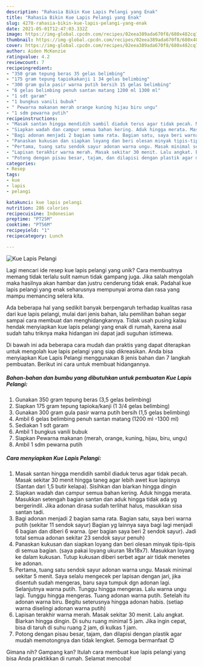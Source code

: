 ```yaml
---
description: "Rahasia Bikin Kue Lapis Pelangi yang Enak"
title: "Rahasia Bikin Kue Lapis Pelangi yang Enak"
slug: 4278-rahasia-bikin-kue-lapis-pelangi-yang-enak
date: 2021-05-01T12:47:03.332Z
image: https://img-global.cpcdn.com/recipes/02eea389ada670f8/680x482cq70/kue-lapis-pelangi-foto-resep-utama.jpg
thumbnail: https://img-global.cpcdn.com/recipes/02eea389ada670f8/680x482cq70/kue-lapis-pelangi-foto-resep-utama.jpg
cover: https://img-global.cpcdn.com/recipes/02eea389ada670f8/680x482cq70/kue-lapis-pelangi-foto-resep-utama.jpg
author: Aiden McKenzie
ratingvalue: 4.2
reviewcount: 7
recipeingredient:
- "350 gram tepung beras 35 gelas belimbing"
- "175 gram tepung tapiokakanji 1 34 gelas belimbing"
- "300 gram gula pasir warna putih bersih 15 gelas belimbing"
- "6 gelas belimbing penuh santan matang 1200 ml 1300 ml"
- "1 sdt garam"
- "1 bungkus vanili bubuk"
- " Pewarna makanan merah orange kuning hijau biru ungu"
- "1 sdm pewarna putih"
recipeinstructions:
- "Masak santan hingga mendidih sambil diaduk terus agar tidak pecah. Masak sekitar 30 menit hingga taneg agar lebih awet kue lapisnya (Santan dari 1,5 butir kelapa). Sisihkan dan biarkan hingga dingin"
- "Siapkan wadah dan campur semua bahan kering. Aduk hingga merata. Masukkan setengah bagian santan dan aduk hingga tidak ada yg bergerindil. Jika adonan dirasa sudah terlihat halus, masukkan sisa santan tadi."
- "Bagi adonan menjadi 2 bagian sama rata. Bagian satu, saya beri warna putih (sekitar 11 sendok sayur) Bagian yg lainnya saya bagi lagi menjadi 6 bagian dan diberi 6 warna. (per bagian saya beri 2 sendok sayur). Jadi total semua adonan sekitar 23 sendok sayur penuh)"
- "Panaskan kukusan dan siapkan loyang dan beri olesan minyak tipis-tipis di semua bagian. (saya pakai loyang ukuran 18x18x7). Masukkan loyang ke dalam kukusan. Tutup kukusan diberi serbet agar air tidak menetes ke adonan."
- "Pertama, tuang satu sendok sayur adonan warna ungu. Masak minimal sekitar 5 menit. Saya selalu mengecek per lapisan dengan jari, jika disentuh sudah mengeras, baru saya tumpuk dgn adonan lagi. Selanjutnya warna putih. Tunggu hingga mengeras. Lalu warna ungu lagi. Tunggu hingga mengeras. Tuang adonan warna putih. Setelah itu adonan warna biru. Begitu seterusnya hingga adonan habis. (setiap warna diselingi adonan warna putih)"
- "Lapisan terakhir warna merah. Masak sekitar 30 menit. Lalu angkat. Biarkan hingga dingin. Di suhu ruang minimal 5 jam. Jika ingin cepat, bisa di taruh di suhu ruang 2 jam, di kulkas 1 jam."
- "Potong dengan pisau besar, tajam, dan dilapisi dengan plastik agar mudah memotongnya dan tidak lengket. Semoga bermanfaat 😊"
categories:
- Resep
tags:
- kue
- lapis
- pelangi

katakunci: kue lapis pelangi 
nutrition: 286 calories
recipecuisine: Indonesian
preptime: "PT25M"
cooktime: "PT56M"
recipeyield: "1"
recipecategory: Lunch

---
```



![Kue Lapis Pelangi](https://img-global.cpcdn.com/recipes/02eea389ada670f8/680x482cq70/kue-lapis-pelangi-foto-resep-utama.jpg)

Lagi mencari ide resep kue lapis pelangi yang unik? Cara membuatnya memang tidak terlalu sulit namun tidak gampang juga. Jika salah mengolah maka hasilnya akan hambar dan justru cenderung tidak enak. Padahal kue lapis pelangi yang enak seharusnya mempunyai aroma dan rasa yang mampu memancing selera kita.



Ada beberapa hal yang sedikit banyak berpengaruh terhadap kualitas rasa dari kue lapis pelangi, mulai dari jenis bahan, lalu pemilihan bahan segar sampai cara membuat dan menghidangkannya. Tidak usah pusing kalau hendak menyiapkan kue lapis pelangi yang enak di rumah, karena asal sudah tahu triknya maka hidangan ini dapat jadi suguhan istimewa.


Di bawah ini ada beberapa cara mudah dan praktis yang dapat diterapkan untuk mengolah kue lapis pelangi yang siap dikreasikan. Anda bisa menyiapkan Kue Lapis Pelangi menggunakan 8 jenis bahan dan 7 langkah pembuatan. Berikut ini cara untuk membuat hidangannya.

<!--inarticleads1-->

##### Bahan-bahan dan bumbu yang dibutuhkan untuk pembuatan Kue Lapis Pelangi:

1. Gunakan 350 gram tepung beras (3,5 gelas belimbing)
1. Siapkan 175 gram tepung tapioka/kanji (1 3/4 gelas belimbing)
1. Gunakan 300 gram gula pasir warna putih bersih (1,5 gelas belimbing)
1. Ambil 6 gelas belimbing penuh santan matang (1200 ml -1300 ml)
1. Sediakan 1 sdt garam
1. Ambil 1 bungkus vanili bubuk
1. Siapkan  Pewarna makanan (merah, orange, kuning, hijau, biru, ungu)
1. Ambil 1 sdm pewarna putih




<!--inarticleads2-->

##### Cara menyiapkan Kue Lapis Pelangi:

1. Masak santan hingga mendidih sambil diaduk terus agar tidak pecah. Masak sekitar 30 menit hingga taneg agar lebih awet kue lapisnya (Santan dari 1,5 butir kelapa). Sisihkan dan biarkan hingga dingin
1. Siapkan wadah dan campur semua bahan kering. Aduk hingga merata. Masukkan setengah bagian santan dan aduk hingga tidak ada yg bergerindil. Jika adonan dirasa sudah terlihat halus, masukkan sisa santan tadi.
1. Bagi adonan menjadi 2 bagian sama rata. Bagian satu, saya beri warna putih (sekitar 11 sendok sayur) Bagian yg lainnya saya bagi lagi menjadi 6 bagian dan diberi 6 warna. (per bagian saya beri 2 sendok sayur). Jadi total semua adonan sekitar 23 sendok sayur penuh)
1. Panaskan kukusan dan siapkan loyang dan beri olesan minyak tipis-tipis di semua bagian. (saya pakai loyang ukuran 18x18x7). Masukkan loyang ke dalam kukusan. Tutup kukusan diberi serbet agar air tidak menetes ke adonan.
1. Pertama, tuang satu sendok sayur adonan warna ungu. Masak minimal sekitar 5 menit. Saya selalu mengecek per lapisan dengan jari, jika disentuh sudah mengeras, baru saya tumpuk dgn adonan lagi. Selanjutnya warna putih. Tunggu hingga mengeras. Lalu warna ungu lagi. Tunggu hingga mengeras. Tuang adonan warna putih. Setelah itu adonan warna biru. Begitu seterusnya hingga adonan habis. (setiap warna diselingi adonan warna putih)
1. Lapisan terakhir warna merah. Masak sekitar 30 menit. Lalu angkat. Biarkan hingga dingin. Di suhu ruang minimal 5 jam. Jika ingin cepat, bisa di taruh di suhu ruang 2 jam, di kulkas 1 jam.
1. Potong dengan pisau besar, tajam, dan dilapisi dengan plastik agar mudah memotongnya dan tidak lengket. Semoga bermanfaat 😊




Gimana nih? Gampang kan? Itulah cara membuat kue lapis pelangi yang bisa Anda praktikkan di rumah. Selamat mencoba!
